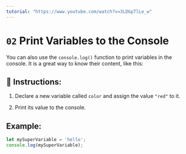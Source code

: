 ```yaml
---
tutorial: "https://www.youtube.com/watch?v=3LDGpTlLe_w"
---
```


# `02` Print Variables to the Console

You can also use the `console.log()` function to print variables in the console. It is a great way to know their content, like this:

## 📝 Instructions:

1. Declare a new variable called `color` and assign the value `"red"` to it.

2. Print its value to the console.

## Example:

```js
let mySuperVariable = 'hello';
console.log(mySuperVariable);
```
